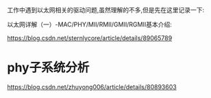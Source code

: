  

工作中遇到以太网相关的驱动问题,虽然理解的不多,但是先在这里记录一下:

以太网详解（一）-MAC/PHY/MII/RMII/GMII/RGMII基本介绍:

https://blog.csdn.net/sternlycore/article/details/89065789





# phy子系统分析

https://blog.csdn.net/zhuyong006/article/details/80893603

